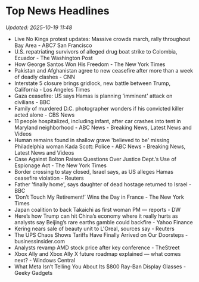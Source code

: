 # Top News Headlines

_Updated: 2025-10-19 11:48_

- Live No Kings protest updates: Massive crowds march, rally throughout Bay Area - ABC7 San Francisco
- U.S. repatriating survivors of alleged drug boat strike to Colombia, Ecuador - The Washington Post
- How George Santos Won His Freedom - The New York Times
- Pakistan and Afghanistan agree to new ceasefire after more than a week of deadly clashes - CNN
- Interstate 5 closure brings gridlock, new battle between Trump, California - Los Angeles Times
- Gaza ceasefire: US says Hamas is planning 'imminent' attack on civilians - BBC
- Family of murdered D.C. photographer wonders if his convicted killer acted alone - CBS News
- 11 people hospitalized, including infant, after car crashes into tent in Maryland neighborhood - ABC News - Breaking News, Latest News and Videos
- Human remains found in shallow grave 'believed to be' missing Philadelphia woman Kada Scott: Police - ABC News - Breaking News, Latest News and Videos
- Case Against Bolton Raises Questions Over Justice Dept.’s Use of Espionage Act - The New York Times
- Border crossing to stay closed, Israel says, as US alleges Hamas ceasefire violation - Reuters
- Father 'finally home', says daughter of dead hostage returned to Israel - BBC
- ‘Don’t Touch My Retirement!’ Wins the Day in France - The New York Times
- Japan coalition to back Takaichi as first woman PM — reports - DW
- Here’s how Trump can hit China’s economy where it really hurts as analysts say Beijing’s rare earths gamble could backfire - Yahoo Finance
- Kering nears sale of beauty unit to L'Oreal, sources say - Reuters
- The UPS Chaos Shows Tariffs Have Finally Arrived on Our Doorsteps - businessinsider.com
- Analysts revamp AMD stock price after key conference - TheStreet
- Xbox Ally and Xbox Ally X future roadmap explained — what comes next? - Windows Central
- What Meta Isn’t Telling You About Its $800 Ray-Ban Display Glasses - Geeky Gadgets